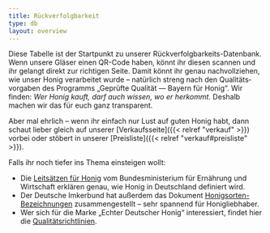 ```yaml
---
title: Rückverfolgbarkeit
type: db
layout: overview
---
```


Diese Tabelle ist der Startpunkt zu unserer Rückverfolgbarkeits-Datenbank.
Wenn unsere Gläser einen QR-Code haben, könnt ihr diesen scannen und ihr gelangt direkt zur richtigen Seite.
Damit könnt ihr genau nachvollziehen, wie unser Honig verarbeitet wurde – natürlich streng nach den Qualitäts­vorgaben des Programms „Geprüfte Qualität — Bayern für Honig“.
Wir finden: _Wer Honig kauft, darf auch wissen, wo er herkommt._
Deshalb machen wir das für euch ganz transparent.

Aber mal ehrlich – wenn ihr einfach nur Lust auf guten Honig habt, dann schaut lieber gleich auf unserer [Verkaufsseite]({{< relref "verkauf" >}}) vorbei oder stöbert in unserer [Preisliste]({{< relref "verkauf#preisliste" >}}).

Falls ihr noch tiefer ins Thema einsteigen wollt:

* Die [Leitsätzen für Honig](https://www.bmel.de/SharedDocs/Downloads/DE/_Ernaehrung/Lebensmittel-Kennzeichnung/LeitsaetzeHonig.html) vom Bundesministerium für Ernährung und Wirtschaft erklären genau, wie Honig in Deutschland definiert wird.
* Der Deutsche Imkerbund hat außerdem das Dokument [Honigsorten-Bezeichnungen](https://deutscherimkerbund.de/wp-content/uploads/2025/02/34-honigsorten-bezeichnungen-2021.pdf) zusammengestellt – sehr spannend für Honigliebhaber.
* Wer sich für die Marke „Echter Deutscher Honig“ interessiert, findet hier die [Qualitätsrichtlinien](https://deutscherimkerbund.de/qualitaetsrichtlinien/).
